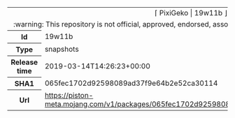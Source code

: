 <html><table>
<tr><td colspan="2" align="center"><img width="0" height="0"><br/>⌈ PixiGeko | 19w11b ⌋<br/><img width="0" height="0"></td></tr>
<tr><td colspan="2" align="center"><img width="0" height="0"><br/>
:warning: This repository is not official, approved, endorsed, associated or connected with Mojang :warning:
<br/><img width="0" height="0"></td></tr>
<tr><th>Id</th><td>19w11b</td></tr>
<tr><th>Type</th><td>snapshots</td></tr>
<tr><th>Release time</th><td>2019-03-14T14:26:23+00:00</td></tr>
<tr><th>SHA1</th><td>065fec1702d92598089ad37f9e64b2e52ca30114</td></tr>
<tr><th>Url</th><td><a href="https://piston-meta.mojang.com/v1/packages/065fec1702d92598089ad37f9e64b2e52ca30114/19w11b.json">https://piston-meta.mojang.com/v1/packages/065fec1702d92598089ad37f9e64b2e52ca30114/19w11b.json</a></td></tr>